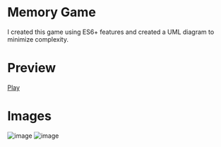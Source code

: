 # Memory Game
I created this game using ES6+ features and created a UML diagram to minimize complexity.

# Preview
<a href="https://tbsoysal.github.io/memory-game">Play</a>

# Images
![image](https://github.com/user-attachments/assets/df67049b-c0be-4de9-ab56-8986324b0475)
![image](https://github.com/user-attachments/assets/b7cfffde-163b-470a-af73-62f5df034149)

